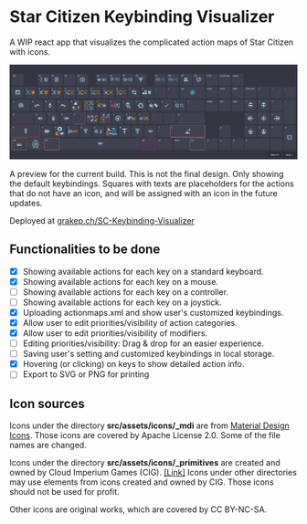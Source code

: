 # Star Citizen Keybinding Visualizer

A WIP react app that visualizes the complicated action maps of Star Citizen with icons.

![preview](./images/preview_230418.png)

A preview for the current build. This is not the final design. Only showing the default keybindings. Squares with texts are placeholders for the actions that do not have an icon, and will be assigned with an icon in the future updates.

Deployed at [grakep.ch/SC-Keybinding-Visualizer](https://grakep.ch/SC-Keybinding-Visualizer/)

## Functionalities to be done

- [x] Showing available actions for each key on a standard keyboard.
- [x] Showing available actions for each key on a mouse.
- [ ] Showing available actions for each key on a controller.
- [ ] Showing available actions for each key on a joystick.
- [x] Uploading actionmaps.xml and show user's customized keybindings.
- [x] Allow user to edit priorities/visibility of action categories. 
- [x] Allow user to edit priorities/visibility of modifiers. 
- [ ] Editing priorities/visibility: Drag & drop for an easier experience.
- [ ] Saving user's setting and customized keybindings in local storage.
- [x] Hovering (or clicking) on keys to show detailed action info.
- [ ] Export to SVG or PNG for printing

## Icon sources

Icons under the directory **src/assets/icons/_mdi** are from [Material Design Icons](https://pictogrammers.com/library/mdi/). Those icons are covered by Apache License 2.0. Some of the file names are changed.

Icons under the directory **src/assets/icons/_primitives** are created and owned by Cloud Imperium Games (CIG). [[Link]](https://robertsspaceindustries.com/pledge/ships/gladius/Gladius#holo-viewer) Icons under other directories may use elements from icons created and owned by CIG. Those icons should not be used for profit.

Other icons are original works, which are covered by CC BY-NC-SA.
